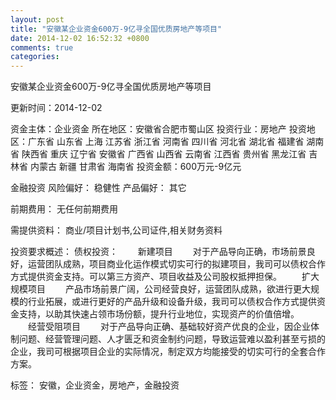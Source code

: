 ```yaml
---
layout: post
title: "安徽某企业资金600万-9亿寻全国优质房地产等项目"
date: 2014-12-02 16:52:32 +0800
comments: true
categories: 
---
```

安徽某企业资金600万-9亿寻全国优质房地产等项目



更新时间：2014-12-02

资金主体：企业资金
所在地区：安徽省合肥市蜀山区
投资行业：房地产
投资地区：广东省 山东省 上海 江苏省 浙江省 河南省 四川省 河北省 湖北省 福建省 湖南省 陕西省 重庆 辽宁省 安徽省 广西省 山西省 云南省 江西省 贵州省 黑龙江省 吉林省 内蒙古 新疆 甘肃省 海南省
投资金额：600万元-9亿元

金融投资
风险偏好：
                            稳健性 
                                                                                产品偏好：
                            其它

前期费用：
无任何前期费用

需提供资料：
商业/项目计划书,公司证件,相关财务资料

投资要求概述：
债权投资：
　　新建项目
　　对于产品导向正确，市场前景良好，运营团队成熟，项目商业化运作模式切实可行的拟建项目，我司可以债权合作方式提供资金支持。可以第三方资产、项目收益及公司股权抵押担保。
　　扩大规模项目
　　产品市场前景广阔，公司经营良好，运营团队成熟，欲进行更大规模的行业拓展，或进行更好的产品升级和设备升级，我司可以债权合作方式提供资金支持，以助其快速占领市场份额，提升行业地位，实现资产的价值倍增。
　　经营受阻项目
　　对于产品导向正确、基础较好资产优良的企业，因企业体制问题、经营管理问题、人才匮乏和资金制约问题，导致运营难以盈利甚至亏损的企业，我司可根据项目企业的实际情况，制定双方均能接受的切实可行的全套合作方案。

标签：
安徽，企业资金，房地产，金融投资

